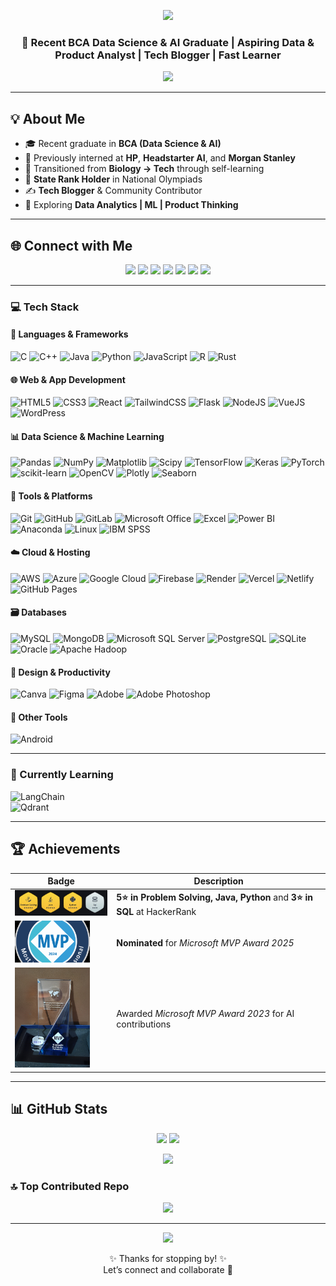 <!-- Profile Banner -->
<p align="center">
  <img src="https://capsule-render.vercel.app/api?type=waving&color=0:F70000,100:8E2DE2&height=200&section=header&text=Hi%20👋,%20I'm%20Aditya%20Srivastav&fontSize=40&fontColor=fff&animation=twinkling&fontAlignY=35" />
</p>

<h3 align="center">🚀 Recent BCA Data Science & AI Graduate | Aspiring Data & Product Analyst | Tech Blogger | Fast Learner</h3>

<p align="center">
  <img src="https://readme-typing-svg.herokuapp.com?font=Fira+Code&duration=3000&pause=1000&color=FF4D00&center=true&vCenter=true&width=500&lines=Exploring+AI+%7C+Product+%7C+Data;Open+to+exciting+opportunities!" />
</p>

---

## 💡 About Me  
- 🎓 Recent graduate in **BCA (Data Science & AI)**  
- 💼 Previously interned at **HP**, **Headstarter AI**, and **Morgan Stanley**  
- 🧠 Transitioned from **Biology → Tech** through self-learning  
- 🥇 **State Rank Holder** in National Olympiads  
- ✍️ **Tech Blogger** & Community Contributor  
- 🌱 Exploring **Data Analytics | ML | Product Thinking**  

---

## 🌐 Connect with Me  

<p align="center">
  <a href="https://aditya-srivastav-portfolio.netlify.app/"><img src="https://img.shields.io/badge/Portfolio-000?style=for-the-badge&logo=firefox&logoColor=white"></a>
  <a href="https://www.linkedin.com/in/adityasrivastav1/"><img src="https://img.shields.io/badge/LinkedIn-0A66C2?style=for-the-badge&logo=linkedin&logoColor=white"></a>
  <a href="https://twitter.com/Aditya_DSAI"><img src="https://img.shields.io/badge/Twitter-1DA1F2?style=for-the-badge&logo=twitter&logoColor=white"></a>
  <a href="https://leetcode.com/u/Aditya_DSAI/"><img src="https://img.shields.io/badge/LeetCode-FFA116?style=for-the-badge&logo=leetcode&logoColor=black"></a>
  <a href="https://www.geeksforgeeks.org/user/adityathex00q/"><img src="https://img.shields.io/badge/GeeksforGeeks-0F9D58?style=for-the-badge&logo=google&logoColor=white"></a>
  <a href="https://www.hackerrank.com/profile/aditya_ds"><img src="https://img.shields.io/badge/HackerRank-2EC866?style=for-the-badge&logo=hackerrank&logoColor=white"></a>
  <a href="https://community.aws/@adityads"><img src="https://img.shields.io/badge/AWS%20Blog-F29111?style=for-the-badge&logo=amazonaws&logoColor=white"></a>
</p>

---

### 💻 Tech Stack

#### 🧠 Languages & Frameworks
![C](https://img.shields.io/badge/c-%2300599C.svg?style=plastic&logo=c&logoColor=white)
![C++](https://img.shields.io/badge/c++-%2300599C.svg?style=plastic&logo=c%2B%2B&logoColor=white)
![Java](https://img.shields.io/badge/java-%23ED8B00.svg?style=plastic&logo=openjdk&logoColor=white)
![Python](https://img.shields.io/badge/python-3670A0?style=plastic&logo=python&logoColor=ffdd54)
![JavaScript](https://img.shields.io/badge/javascript-%23323330.svg?style=plastic&logo=javascript&logoColor=%23F7DF1E)
![R](https://img.shields.io/badge/r-%23276DC3.svg?style=plastic&logo=r&logoColor=white)
![Rust](https://img.shields.io/badge/rust-%23000000.svg?style=plastic&logo=rust&logoColor=white)

#### 🌐 Web & App Development
![HTML5](https://img.shields.io/badge/html5-%23E34F26.svg?style=plastic&logo=html5&logoColor=white)
![CSS3](https://img.shields.io/badge/css3-%231572B6.svg?style=plastic&logo=css3&logoColor=white)
![React](https://img.shields.io/badge/react-%2320232a.svg?style=plastic&logo=react&logoColor=%2361DAFB)
![TailwindCSS](https://img.shields.io/badge/tailwindcss-%2338B2AC.svg?style=plastic&logo=tailwind-css&logoColor=white)
![Flask](https://img.shields.io/badge/flask-%23000.svg?style=plastic&logo=flask&logoColor=white)
![NodeJS](https://img.shields.io/badge/node.js-6DA55F?style=plastic&logo=node.js&logoColor=white)
![VueJS](https://img.shields.io/badge/vuejs-%234FC08D.svg?style=plastic&logo=vue.js&logoColor=white)
![WordPress](https://img.shields.io/badge/WordPress-%23117AC9.svg?style=plastic&logo=WordPress&logoColor=white)

#### 📊 Data Science & Machine Learning
![Pandas](https://img.shields.io/badge/pandas-%23150458.svg?style=plastic&logo=pandas&logoColor=white)
![NumPy](https://img.shields.io/badge/numpy-%23013243.svg?style=plastic&logo=numpy&logoColor=white)
![Matplotlib](https://img.shields.io/badge/Matplotlib-%23ffffff.svg?style=plastic&logo=Matplotlib&logoColor=black)
![Scipy](https://img.shields.io/badge/SciPy-%230C55A5.svg?style=plastic&logo=scipy&logoColor=%white)
![TensorFlow](https://img.shields.io/badge/TensorFlow-%23FF6F00.svg?style=plastic&logo=TensorFlow&logoColor=white)
![Keras](https://img.shields.io/badge/Keras-%23D00000.svg?style=plastic&logo=Keras&logoColor=white)
![PyTorch](https://img.shields.io/badge/PyTorch-%23EE4C2C.svg?style=plastic&logo=PyTorch&logoColor=white)
![scikit-learn](https://img.shields.io/badge/scikit--learn-%23F7931E.svg?style=plastic&logo=scikit-learn&logoColor=white)
![OpenCV](https://img.shields.io/badge/opencv-%23white.svg?style=plastic&logo=opencv&logoColor=white)
![Plotly](https://img.shields.io/badge/Plotly-%233F4F75.svg?style=plastic&logo=plotly&logoColor=white)
![Seaborn](https://img.shields.io/badge/Seaborn-2F4F4F.svg?style=plastic)

#### 🧰 Tools & Platforms
![Git](https://img.shields.io/badge/git-%23F05033.svg?style=plastic&logo=git&logoColor=white)
![GitHub](https://img.shields.io/badge/github-%23121011.svg?style=plastic&logo=github&logoColor=white)
![GitLab](https://img.shields.io/badge/gitlab-%23181717.svg?style=plastic&logo=gitlab&logoColor=white)
![Microsoft Office](https://img.shields.io/badge/Microsoft_Office-D83B01?style=plastic&logo=microsoft-office&logoColor=white)
![Excel](https://img.shields.io/badge/Excel-217346?style=plastic&logo=microsoft-excel&logoColor=white)
![Power BI](https://img.shields.io/badge/power_bi-F2C811?style=plastic&logo=powerbi&logoColor=black)
![Anaconda](https://img.shields.io/badge/Anaconda-%2344A833.svg?style=plastic&logo=anaconda&logoColor=white)
![Linux](https://img.shields.io/badge/Linux-FCC624?style=plastic&logo=linux&logoColor=black)
![IBM SPSS](https://img.shields.io/badge/SPSS-005DAA.svg?style=plastic)

#### ☁️ Cloud & Hosting
![AWS](https://img.shields.io/badge/AWS-%23FF9900.svg?style=plastic&logo=amazon-aws&logoColor=white)
![Azure](https://img.shields.io/badge/azure-%230072C6.svg?style=plastic&logo=microsoftazure&logoColor=white)
![Google Cloud](https://img.shields.io/badge/GoogleCloud-%234285F4.svg?style=plastic&logo=google-cloud&logoColor=white)
![Firebase](https://img.shields.io/badge/firebase-%23039BE5.svg?style=plastic&logo=firebase)
![Render](https://img.shields.io/badge/Render-%46E3B7.svg?style=plastic&logo=render&logoColor=white)
![Vercel](https://img.shields.io/badge/vercel-%23000000.svg?style=plastic&logo=vercel&logoColor=white)
![Netlify](https://img.shields.io/badge/netlify-%23000000.svg?style=plastic&logo=netlify&logoColor=#00C7B7)
![GitHub Pages](https://img.shields.io/badge/github%20pages-121013?style=plastic&logo=github&logoColor=white)

#### 🗃️ Databases
![MySQL](https://img.shields.io/badge/mysql-4479A1.svg?style=plastic&logo=mysql&logoColor=white)
![MongoDB](https://img.shields.io/badge/MongoDB-%234ea94b.svg?style=plastic&logo=mongodb&logoColor=white)
![Microsoft SQL Server](https://img.shields.io/badge/Microsoft%20SQL%20Server-CC2927?style=plastic&logo=microsoft%20sql%20server&logoColor=white)
![PostgreSQL](https://img.shields.io/badge/PostgreSQL-336791?style=plastic&logo=postgresql&logoColor=white)
![SQLite](https://img.shields.io/badge/sqlite-%2307405e.svg?style=plastic&logo=sqlite&logoColor=white)
![Oracle](https://img.shields.io/badge/Oracle-F80000?style=plastic&logo=oracle&logoColor=white)
![Apache Hadoop](https://img.shields.io/badge/Apache%20Hadoop-66CCFF?style=plastic&logo=apachehadoop&logoColor=black)

#### 🎨 Design & Productivity
![Canva](https://img.shields.io/badge/Canva-%2300C4CC.svg?style=plastic&logo=Canva&logoColor=white)
![Figma](https://img.shields.io/badge/Figma-F24E1E.svg?style=plastic&logo=figma&logoColor=white)
![Adobe](https://img.shields.io/badge/adobe-%23FF0000.svg?style=plastic&logo=adobe&logoColor=white)
![Adobe Photoshop](https://img.shields.io/badge/adobe%20photoshop-%2331A8FF.svg?style=plastic&logo=adobe%20photoshop&logoColor=white)


#### 🧩 Other Tools
![Android](https://img.shields.io/badge/android-%233DDC84.svg?style=plastic&logo=android&logoColor=white)

---

### 🌱 Currently Learning  

![LangChain](https://img.shields.io/badge/LangChain-0A0A0A?style=flat&logoColor=white)  
![Qdrant](https://img.shields.io/badge/Qdrant-FF6F61?style=flat&logo=qdrant&logoColor=white)  

---

## 🏆 Achievements  

| Badge | Description |
|-------|-------------|
| <img src="https://github.com/AdityaSrivastavDS/AdityaSrivastavDS/blob/main/resources/badge.jpg" width="200"> | **5⭐ in Problem Solving, Java, Python** and **3⭐ in SQL** at HackerRank |
| <img src="https://github.com/AdityaSrivastavDS/AdityaSrivastavDS/blob/main/resources/mvp.svg" width="120"> | **Nominated** for *Microsoft MVP Award 2025* |
| <img src="https://github.com/AdityaSrivastavDS/AdityaSrivastavDS/blob/main/resources/mvp.jpg" width="120"> | Awarded *Microsoft MVP Award 2023* for AI contributions |

---

## 📊 GitHub Stats  

<p align="center">
  <img src="https://github-readme-stats.vercel.app/api?username=AdityaSrivastavDS&theme=radical&show_icons=true&hide_border=true&count_private=true" height="180" />
  <img src="https://github-readme-streak-stats.herokuapp.com/?user=AdityaSrivastavDS&theme=radical&hide_border=true" height="180" />
</p>

<p align="center">
  <img src="https://github-readme-stats.vercel.app/api/top-langs/?username=AdityaSrivastavDS&theme=radical&hide_border=true&layout=compact" height="150" />
</p>

### 🔝 Top Contributed Repo  
<p align="center">
  <img src="https://github-contributor-stats.vercel.app/api?username=AdityaSrivastavDS&limit=5&theme=tokyonight&combine_all_yearly_contributions=true" />
</p>

---

<!-- Footer -->
<p align="center">
  <img src="https://capsule-render.vercel.app/api?type=waving&color=0:8E2DE2,100:F70000&height=120&section=footer" />
</p>

<p align="center">✨ Thanks for stopping by! ✨ <br/> Let’s connect and collaborate 🚀</p>
